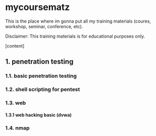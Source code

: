 # mycoursematz

This is the place where im gonna put all my training materials (coures, workshop, seminar, conference, etc).

Disclaimer: This training materials is for educational purposes only.

[content]
## 1. penetration testing

### 1.1. basic penetration testing 

### 1.2. shell scripting for pentest

### 1.3. web

#### 1.3.1 web hacking basic (dvwa)

### 1.4. nmap

